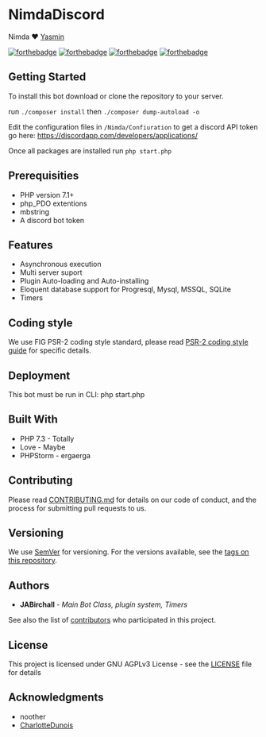 # NimdaDiscord
Nimda ❤ [Yasmin](https://github.com/CharlotteDunois/Yasmin)

[![forthebadge](https://forthebadge.com/images/badges/built-with-love.svg)](https://forthebadge.com)
[![forthebadge](https://forthebadge.com/images/badges/built-by-developers.svg)](https://forthebadge.com)
[![forthebadge](https://forthebadge.com/images/badges/ages-18.svg)](https://forthebadge.com)
[![forthebadge](https://forthebadge.com/images/badges/60-percent-of-the-time-works-every-time.svg)](https://forthebadge.com)
## Getting Started

To install this bot download or clone the repository to your server.

run `./composer install` then `./composer dump-autoload -o`

Edit the configuration files in `/Nimda/Confiuration` to get a discord API token go here: https://discordapp.com/developers/applications/

Once all packages are installed run `php start.php`

## Prerequisities

* PHP version 7.1+
* php_PDO extentions
* mbstring 
* A discord bot token

## Features

* Asynchronous execution
* Multi server suport
* Plugin Auto-loading and Auto-installing
* Eloquent database support for Progresql, Mysql, MSSQL, SQLite
* Timers

## Coding style

We use FIG PSR-2 coding style standard, please read [PSR-2 coding style guide](https://github.com/php-fig/fig-standards/blob/master/accepted/PSR-2-coding-style-guide.md) for specific details.

## Deployment

This bot must be run in CLI: php start.php

## Built With

* PHP 7.3 - Totally
* Love - Maybe
* PHPStorm - ergaerga

## Contributing

Please read [CONTRIBUTING.md](CONTRIBUTING.md) for details on our code of conduct, and the process for submitting pull requests to us.

## Versioning

We use [SemVer](http://semver.org/) for versioning. For the versions available, see the [tags on this repository](https://github.com/JABirchall/NimdaDiscord/tags). 

## Authors

* **JABirchall** - *Main Bot Class, plugin system, Timers*

See also the list of [contributors](https://github.com/JABirchall/NimdaTS3/graphs/contributors) who participated in this project.

## License

This project is licensed under GNU AGPLv3 License - see the [LICENSE](LICENSE) file for details


## Acknowledgments

* noother
* [CharlotteDunois](https://github.com/CharlotteDunois)